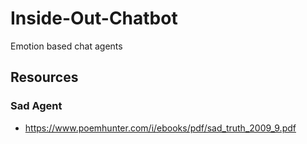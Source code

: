 # Inside-Out-Chatbot
Emotion based chat agents

## Resources
### Sad Agent
* https://www.poemhunter.com/i/ebooks/pdf/sad_truth_2009_9.pdf

